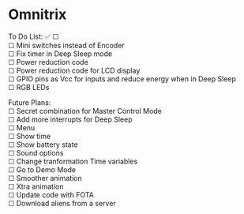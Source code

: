 # Omnitrix

To Do List: ✅ ☐  
	☐ Mini switches instead of Encoder  
	☐ Fix timer in Deep Sleep mode  
	☐ Power reduction code  
	☐ Power reduction code for LCD display  
	☐ GPIO pins as Vcc for inputs and reduce energy when in Deep Sleep  
	☐ RGB LEDs  
	
Future Plans:  
	☐ Secret combination for Master Control Mode  
	☐ Add more interrupts for Deep Sleep  
	☐ Menu  
	☐	Show time  
	☐	Show battery state  
	☐	Sound options  
	☐	Change tranformation Time variables  
	☐	Go to Demo Mode  
	☐ Smoother animation  
	☐ Xtra animation  
	☐ Update code with FOTA  
	☐ Download aliens from a server  
